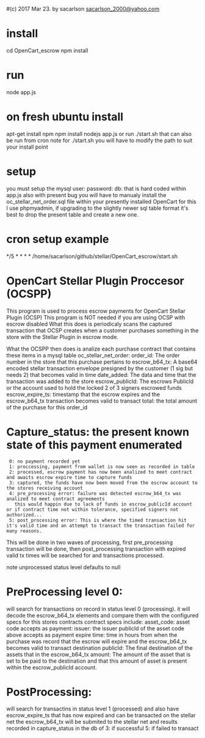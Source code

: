 #(c) 2017 Mar 23. by sacarlson  sacarlson_2000@yahoo.com

# install
cd OpenCart_escrow
npm install

# run
node app.js

# on fresh ubuntu install
 apt-get install npm
 npm install 
 nodejs app.js
or run ./start.sh that can also be run from cron
note for ./start.sh you will have to modify the path to suit your install point

# setup
 you must setup the mysql user: password:  db: that is hard coded within app.js
 also with present bug you will have to manualy install the oc_stellar_net_order.sql file within your presently installed OpenCart
 for this I use phpmyadmin, if upgrading to the slightly newer sql table format it's best to drop the present table and create a new one.

# cron setup example
*/5 * * * * /home/sacarlson/github/stellar/OpenCart_escrow/start.sh


# OpenCart Stellar Plugin Proccesor (OCSPP)
  This program is used to process escrow payments for OpenCart Stellar Plugin (OCSP)
  This program is NOT needed if you are using OCSP with escrow disabled
  What this does is periodicaly scans the captured transaction that OCSP creates when a customer purchases something
  in the store with the Stellar Plugin in escrow mode.

  What the OCSPP then does is analize each purchase contract that contains these items in a mysql table oc_stellar_net_order:
   order_id: The order number in the store that this purchase pertains to
   escrow_b64_tx: A base64 encoded stellar transaction envelope presigned by the customer (1 sig but needs 2) that becomes valid in time
   date_added: The data and time that the transaction was added to the store
   escrow_publicId: The escrows PublicId or the account used to hold the locked 2 of 3 signers escrowed funds 
   escrow_expire_ts: timestamp that the escrow expires and the escrow_b64_tx transaction becomes valid to transact
   total: the total amount of the purchase for this order_id 
   
#   Capture_status: the present known state of this payment enumerated
     0: no payment recorded yet
     1: proccessing, payment from wallet is now seen as recorded in table
     2: processed, escrow payment has now been analized to meet contract and awaits escrow expire time to capture funds
     3: captured, the funds have now been moved from the escrow account to the stores receiving account 
     4: pre_processing error: failure was detected escrow_b64_tx was analized to meet contract agreements
       this would happin due to lack of funds in escrow_publicId account or if contract time not within tolerance, specified signers not authorized...
     5: post_processing error: This is where the timed transaction hit it's valid time and an attempt to transact the transaction failed for many reasons.

   This will be done in two waves of processing,  first pre_processing transaction will be done, then post_processing transaction with
   expired valid tx times will be searched for and transactions processed.

 note unprocessed status level defaults to null

#   PreProcessing level 0:
 will search for transactions on record in status level 0 (processing).  it will decode the escrow_b64_tx elements and compare
 them with the configured specs for this stores contracts
 contract specs include:
 asset_code: asset code  accepts as payment:
 issuer: the issuer publicId of the asset code above accepts as payment
 expire time: time in hours from when the purchase was record that the escrow will expire and the escrow_b64_tx becomes valid to transact
 destination publicId: The final destination of the assets that in the escrow_b64_tx
 amount: The amount of the asset that is set to be paid to the destination and that this amount of asset is present within the escrow_publicId account.

#   PostProcessing:
 will search for transactins in status level 1 (processed) and also have escrow_expire_ts that has now expired and can be transacted on the stellar net
 the escrow_b64_tx will be submited to the stellar net and results recorded in capture_status in the db of 3: if successful 5: if failed to transact
 
